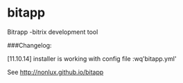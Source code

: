 bitapp
======

Bitrapp -bitrix  development tool


###Changelog:

[11.10.14] installer is working  with config  file :wq'bitapp.yml'


See  http://nonlux.github.io/bitapp